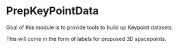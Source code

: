 # PrepKeyPointData

Goal of this module is to provide tools to build up Keypoint datasets.

This will come in the form of labels for proposed 3D spacepoints.


